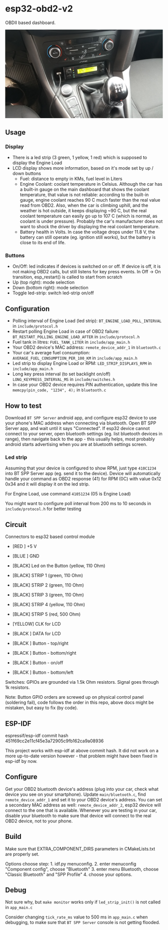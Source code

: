 # esp32-obd2-v2

OBDII based dashboard.

![Board](https://raw.githubusercontent.com/akos-sereg/esp32-obd2-v2/master/docs/images/20200604_125736.jpg)

## Usage

### Display

- There is a led strip (3 green, 1 yellow, 1 red) which is supposed to display the Engine Load
- LCD display shows more information, based on it's mode set by up / down buttons
  - Fuel: distance to empty in KMs, fuel level in Liters
  - Engine Coolant: coolant temperature in Celsius. Although the car has a built-in gauge on the main dashboard that shows the coolant temperature, that value
  is not reliable: according to the built-in gauge, engine coolant reaches 90 C much faster than the real value read from OBD2. Also, when the car is climbing 
  uphill, and the weather is hot outside, it keeps displaying ~90 C, but the real coolant temperature can easily go up to 107 C (which is normal, as coolant is under pressure). 
  Probably the car's manufacturer does not want to shock the driver by displaying the real coolant temperature.
  - Battery health in Volts. In case the voltage drops under 11.8 V, the battery can still operate (eg. ignition still works), but the battery is close to its end of life.

### Buttons

- On/Off: led indicates if devices is switched on or off. If device is off, it is not making OBD2 calls, but still listens for key press events. In Off -> On transition, esp_restart() is called to start from scratch
- Up (top right): mode selection
- Down (bottom right): mode selection
- Toggle led-strip: switch led-strip on/off

## Configuration

- Polling interval of Engine Load (led strip): `BT_ENGINE_LOAD_POLL_INTERVAL` in `include/protocol.h`
- Restart polling Engine Load in case of OBD2 failure: `BT_RESTART_POLLING_ENGINE_LOAD_AFTER` in `include/protocol.h`
- Fuel tank in litres: `FUEL_TANK_LITER` in `include/app_main.h`
- Your OBD2 device's MAC address: `remote_device_addr_1` in `bluetooth.c`
- Your car's average fuel consumption: `AVERAGE_FUEL_CONSUMPTION_PER_100_KM` in `include/app_main.h`
- Led strip to display Engine Load or RPM: `LED_STRIP_DISPLAYS_RPM` in `include/app_main.h`
- Long key press interval (to set backlight on/off) `LONG_KEYPRESS_INTERVAL_MS` in `include/switches.h`
- In case your OBD2 device requires PIN authentication, update this line `memcpy(pin_code, "1234", 4);` in `bluetooth.c`

## How to test

Download `BT SPP Server` android app, and configure esp32 device to use your phone's MAC address when connecting via 
bluetooth. Open BT SPP Server app, and wait until it says "Connected". If esp32 device cannot connect to your server, 
open bluetooth settings (eg. list bluetooth devices in range), then navigate back to the app - this usually helps, most probably 
android starts advertising when you are at bluetooth settings screen.

### Led strip

Assuming that your device is configured to show RPM, just type `410C1234` into BT SPP Server app (eg. send it to the device). 
Device will automatically handle your command as OBD2 response (41) for RPM (0C) with value 0x12 0x34 and it will display it on the led strip.

For Engine Load, use command `41051234` (05 is Engine Load)

You might want to configure poll interval from 200 ms to 10 seconds in `include/protocol.h` for better testing

## Circuit

Connectors to esp32 based control module

 - [RED  ] +5 V
 - [BLUE ] GND
 - [BLACK] Led on the Button (yellow, 110 Ohm)
 - [BLACK] STRIP 1 (green, 110 Ohm)
 - [BLACK] STRIP 2 (green, 110 Ohm)
 - [BLACK] STRIP 3 (green, 110 Ohm)
 - [BLACK] STRIP 4 (yellow, 110 Ohm)
 - [BLACK] STRIP 5 (red, 500 Ohm)

 - [YELLOW] CLK for LCD
 - [BLACK ] DATA for LCD
 - [BLACK ] Button - top/right
 - [BLACK ] Button - bottom/right
 - [BLACK ] Button - on/off 
 - [BLACK ] Button - bottom/left

Switches: GPIOs are grounded via 1.5k Ohm resistors. Signal goes through 1k resistors.

Note: Button GPIO orders are screwed up on physical control panel (soldering fail), code follows the order in this repo, above 
docs might be mistaken, but easy to fix (by code).

## ESP-IDF

espressif/esp-idf commit hash 451f69cc2e11cf45e3a72905c9fb162ca9a08936

This project works with esp-idf at above commit hash. It did not work on a more up-to-date version however - that problem 
might have been fixed in esp-idf by now.

## Configure

Get your OBD2 bluetooth device's address (plug into your car, check what device you see on your smartphone). 
Update `main/bluetooth.c`, find `remote_device_addr_1` and set it to your OBD2 device's address. You can set a 
secondary MAC address as well: `remote_device_addr_2`, esp32 device will connect to the one that is available. 
Whenever you are testing in your car, disable your bluetooth to make sure that device will connect to the real OBD2 device, 
not to your phone.

## Build

Make sure that EXTRA_COMPONENT_DIRS parameters in CMakeLists.txt are properly set.

Options choose step:
    1. idf.py menuconfig.
    2. enter menuconfig "Component config", choose "Bluetooth"
    3. enter menu Bluetooth, choose "Classic Bluetooth" and "SPP Profile"
    4. choose your options.
    
## Debug

Not sure why, but `make monitor` works only if `led_strip_init()` is not called in `app_main.c`

Consider changing `tick_rate_ms` value to 500 ms in `app_main.c` when debugging, to make sure that `BT SPP Server` console 
is not getting flooded.
